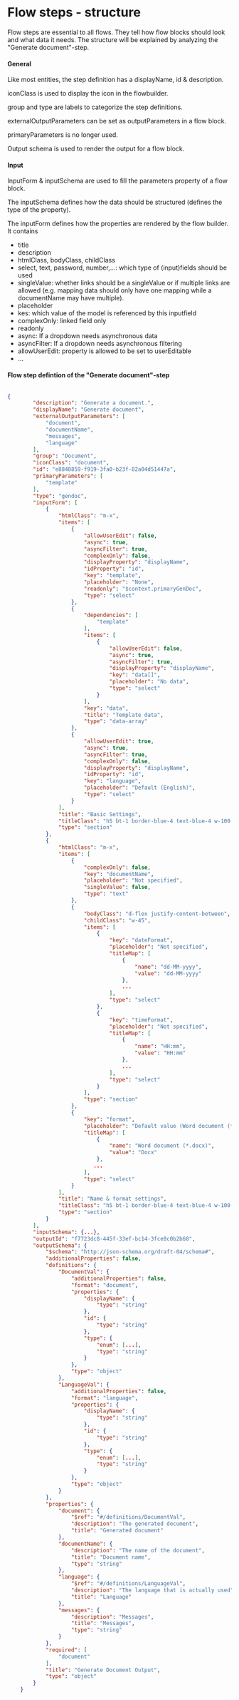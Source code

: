 # Flow steps - structure

Flow steps are essential to all flows. They tell how flow blocks should look and what data it needs. The structure will be explained by analyzing the "Generate document"-step.

#### General
Like most entities, the step definition has a displayName, id & description.

iconClass is used to display the icon in the flowbuilder. 

group and type are labels to categorize the step definitions.

externalOutputParameters can be set as outputParameters in a flow block.

primaryParameters is no longer used.

Output schema is used to render the output for a flow block.


#### Input
InputForm & inputSchema are used to fill the parameters property of a flow block.

The inputSchema defines how the data should be structured (defines the type of the property).

The inputForm defines how the properties are rendered by the flow builder. It contains 
- title
- description
- htmlClass, bodyClass, childClass
- select, text, password, number,...: which type of (input)fields should be used
- singleValue: whether links should be a singleValue or if multiple links are allowed (e.g. mapping data should only have one mapping while a documentName may have multiple).
- placeholder
- kes: which value of the model is referenced by this inputfield
- complexOnly: linked field only
- readonly
- async: If a dropdown needs asynchronous data
- asyncFilter: If a dropdown needs asynchronous filtering
- allowUserEdit: property is allowed to be set to userEditable
- ...

#### Flow step defintion of the "Generate document"-step

```json

{
        "description": "Generate a document.",
        "displayName": "Generate document",
        "externalOutputParameters": [
            "document",
            "documentName",
            "messages",
            "language"
        ],
        "group": "Document",
        "iconClass": "document",
        "id": "e8848859-f919-3fa0-b23f-82a04d51447a",
        "primaryParameters": [
            "template"
        ],
        "type": "gendoc",
        "inputForm": [
            {
                "htmlClass": "m-x",
                "items": [
                    {
                        "allowUserEdit": false,
                        "async": true,
                        "asyncFilter": true,
                        "complexOnly": false,
                        "displayProperty": "displayName",
                        "idProperty": "id",
                        "key": "template",
                        "placeholder": "None",
                        "readonly": "$context.primaryGenDoc",
                        "type": "select"
                    },
                    {
                        "dependencies": [
                            "template"
                        ],
                        "items": [
                            {
                                "allowUserEdit": false,
                                "async": true,
                                "asyncFilter": true,
                                "displayProperty": "displayName",
                                "key": "data[]",
                                "placeholder": "No data",
                                "type": "select"
                            }
                        ],
                        "key": "data",
                        "title": "Template data",
                        "type": "data-array"
                    },
                    {
                        "allowUserEdit": true,
                        "async": true,
                        "asyncFilter": true,
                        "complexOnly": false,
                        "displayProperty": "displayName",
                        "idProperty": "id",
                        "key": "language",
                        "placeholder": "Default (English)",
                        "type": "select"
                    }
                ],
                "title": "Basic Settings",
                "titleClass": "h5 bt-1 border-blue-4 text-blue-4 w-100 mt-3",
                "type": "section"
            },
            {
                "htmlClass": "m-x",
                "items": [
                    {
                        "complexOnly": false,
                        "key": "documentName",
                        "placeholder": "Not specified",
                        "singleValue": false,
                        "type": "text"
                    },
                    {
                        "bodyClass": "d-flex justify-content-between",
                        "childClass": "w-45",
                        "items": [
                            {
                                "key": "dateFormat",
                                "placeholder": "Not specified",
                                "titleMap": [
                                    {
                                        "name": "dd-MM-yyyy",
                                        "value": "dd-MM-yyyy"
                                    },
                                    ...
                                ],
                                "type": "select"
                            },
                            {
                                "key": "timeFormat",
                                "placeholder": "Not specified",
                                "titleMap": [
                                    {
                                        "name": "HH:mm",
                                        "value": "HH:mm"
                                    },
                                    ...
                                ],
                                "type": "select"
                            }
                        ],
                        "type": "section"
                    },
                    {
                        "key": "format",
                        "placeholder": "Default value (Word document (*.docx))",
                        "titleMap": [
                            {
                                "name": "Word document (*.docx)",
                                "value": "Docx"
                            },
                           ...
                        ],
                        "type": "select"
                    }
                ],
                "title": "Name & format settings",
                "titleClass": "h5 bt-1 border-blue-4 text-blue-4 w-100 mt-3",
                "type": "section"
            }
        ],
        "inputSchema": {...},
        "outputId": "f7723dc8-445f-33ef-bc14-3fce8c0b2b68",
        "outputSchema": {
            "$schema": "http://json-schema.org/draft-04/schema#",
            "additionalProperties": false,
            "definitions": {
                "DocumentVal": {
                    "additionalProperties": false,
                    "format": "document",
                    "properties": {
                        "displayName": {
                            "type": "string"
                        },
                        "id": {
                            "type": "string"
                        },
                        "type": {
                            "enum": [...],
                            "type": "string"
                        }
                    },
                    "type": "object"
                },
                "LanguageVal": {
                    "additionalProperties": false,
                    "format": "language",
                    "properties": {
                        "displayName": {
                            "type": "string"
                        },
                        "id": {
                            "type": "string"
                        },
                        "type": {
                            "enum": [...],
                            "type": "string"
                        }
                    },
                    "type": "object"
                }
            },
            "properties": {
                "document": {
                    "$ref": "#/definitions/DocumentVal",
                    "description": "The generated document",
                    "title": "Generated document"
                },
                "documentName": {
                    "description": "The name of the document",
                    "title": "Document name",
                    "type": "string"
                },
                "language": {
                    "$ref": "#/definitions/LanguageVal",
                    "description": "The language that is actually used",
                    "title": "Language"
                },
                "messages": {
                    "description": "Messages",
                    "title": "Messages",
                    "type": "string"
                }
            },
            "required": [
                "document"
            ],
            "title": "Generate Document Output",
            "type": "object"
        }
    }
```
